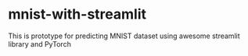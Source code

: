 # mnist-with-streamlit
This is prototype for predicting MNIST dataset using awesome streamlit library and PyTorch
